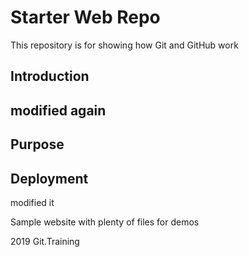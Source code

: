 # Starter Web Repo

This repository is for showing how Git and GitHub work
## Introduction
## modified again
## Purpose
## Deployment
modified it

Sample website with plenty of files for demos

2019 Git.Training
